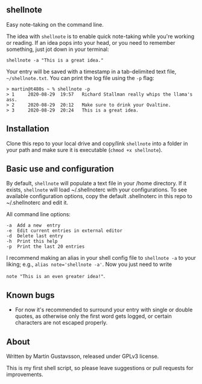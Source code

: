 ## shellnote

Easy note-taking on the command line.

The idea with `shellnote` is to enable quick note-taking while you're working or reading. If an idea pops into your head, or you need to remember something, just jot down in your terminal:

`shellnote -a "This is a great idea."`

Your entry will be saved with a timestamp in a tab-delimited text file, `~/shellnote.txt`. You can print the log file using the `-p` flag:

	> martin@t480s ~ % shellnote -p	
  	> 1 	2020-08-29  19:57   Richard Stallman really whips the llama's ass.
  	> 2 	2020-08-29  20:12   Make sure to drink your Ovaltine.
  	> 3 	2020-08-29  20:24   This is a great idea.

## Installation

Clone this repo to your local drive and copy/link `shellnote` into a folder in your path and make sure it is executable (`chmod +x shellnote`).

## Basic use and configuration

By default, `shellnote` will populate a text file in your /home directory. If it exists, `shellnote` will load ~/.shellnoterc with your configurations. To see available configuration options, copy the default .shellnoterc in this repo to ~/.shellnoterc and edit it.

All command line options:

	-a	Add a new  entry
	-e	Edit current entries in external editor
	-d	Delete last entry
	-h	Print this help
	-p	Print the last 20 entries

I recommend making an alias in your shell config file to `shellnote -a` to your liking; e.g., `alias note='shellnote -a'`. Now you just need to write

 `note "This is an even greater idea!"`.

## Known bugs

* For now it's recommended to surround your entry with single or double quotes, as otherwise only the first word gets logged, or certain characters are not escaped properly.

## About
Written by Martin Gustavsson, released under GPLv3 license. 

This is my first shell script, so please leave suggestions or pull requests for improvements.
